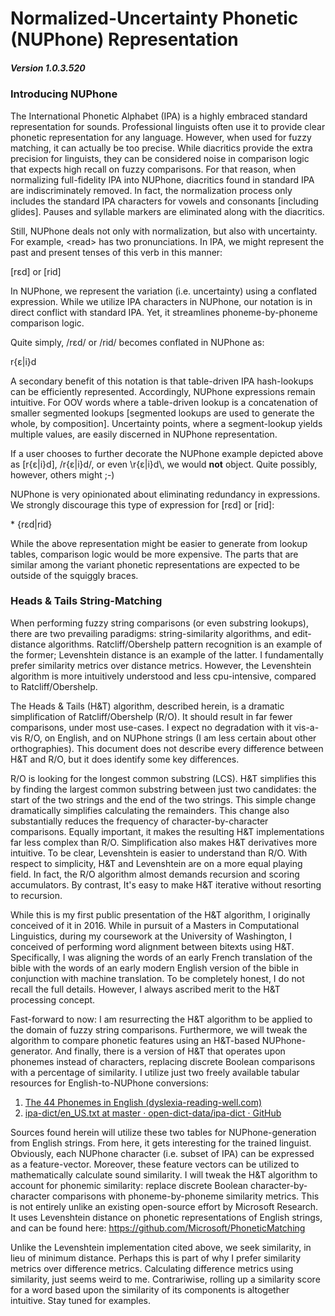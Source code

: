# Normalized-Uncertainty Phonetic (NUPhone) Representation

##### Version 1.0.3.520

### Introducing NUPhone

The International Phonetic Alphabet (IPA) is a highly embraced standard representation for sounds. Professional linguists often use it to provide clear phonetic representation for any language. However, when used for fuzzy matching, it can actually be too precise. While diacritics provide the extra precision for linguists, they can be considered noise in comparison logic that expects high recall on fuzzy comparisons. For that reason, when normalizing full-fidelity IPA into NUPhone, diacritics found in standard IPA are indiscriminately removed. In fact, the normalization process only includes the standard IPA characters for vowels and consonants [including glides]. Pauses and syllable markers are eliminated along with the diacritics.

Still, NUPhone deals not only with normalization, but also with uncertainty. For example, \<read\> has two pronunciations. In IPA, we might represent the past and present tenses of this verb in this manner:

[rɛd] or [rid]

In NUPhone, we represent the variation (i.e. uncertainty) using a conflated expression. While we utilize IPA characters in NUPhone, our notation is in direct conflict with standard IPA. Yet, it streamlines phoneme-by-phoneme comparison logic.

Quite simply, /rɛd/ or /rid/ becomes conflated in NUPhone as:

r{ɛ|i}d

A secondary benefit of this notation is that table-driven IPA hash-lookups can be efficiently represented. Accordingly, NUPhone expressions remain intuitive. For OOV words where a table-driven lookup is a concatenation of smaller segmented lookups [segmented lookups are used to generate the whole, by composition]. Uncertainty points, where a segment-lookup yields multiple values, are easily discerned in NUPhone representation.

If a user chooses to further decorate the NUPhone example depicted above as [r{ɛ|i}d], /r{ɛ|i}d/, or even \\r{ɛ|i}d\\, we would **not** object. Quite possibly, however, others might ;-)

NUPhone is very opinionated about eliminating redundancy in expressions. We strongly discourage this type of expression for [rɛd] or [rid]:

\* {rɛd|rid}

While the above representation might be easier to generate from lookup tables, comparison logic would be more expensive. The parts that are similar among the variant phonetic representations are expected to be outside of the squiggly braces.

### Heads & Tails String-Matching

When performing fuzzy string comparisons (or even substring lookups), there are two prevailing paradigms: string-similarity algorithms, and edit-distance algorithms. Ratcliff/Obershelp pattern recognition is an example of the former; Levenshtein distance is an example of the latter. I fundamentally prefer similarity metrics over distance metrics. However, the Levenshtein algorithm is more intuitively understood and less cpu-intensive, compared to Ratcliff/Obershelp.

The Heads & Tails (H&T) algorithm, described herein, is a dramatic simplification of Ratcliff/Obershelp (R/O). It should result in far fewer comparisons, under most use-cases. I expect no degradation with it vis-a-vis R/O, on English, and on NUPhone strings (I am less certain about other orthographies). This document does not describe every difference between H&T and R/O, but it does identify some key differences.

R/O is looking for the longest common substring (LCS). H&T simplifies this by finding the largest common substring between just two candidates: the start of the two strings and the end of the two strings. This simple change dramatically simplifies calculating the remainders. This change also substantially reduces the frequency of character-by-character comparisons. Equally important, it makes the resulting H&T implementations far less complex than R/O. Simplification also makes H&T derivatives more intuitive. To be clear, Levenshtein is easier to understand than R/O. With respect to simplicity, H&T and Levenshtein are on a more equal playing field. In fact, the R/O algorithm almost demands recursion and scoring accumulators. By contrast, It's easy to make H&T iterative without resorting to recursion.

While this is my first public presentation of the H&T algorithm, I originally conceived of it in 2016. While in pursuit of a Masters in Computational Linguistics, during my coursework at the University of Washington, I conceived of performing word alignment between bitexts using H&T. Specifically, I was aligning the words of an early French translation of the bible with the words of an early modern English version of the bible in conjunction with machine translation. To be completely honest, I do not recall the full details. However, I always ascribed merit to the H&T processing concept.

Fast-forward to now: I am resurrecting the H&T algorithm to be applied to the domain of fuzzy string comparisons. Furthermore, we will tweak the algorithm to compare phonetic features using an H&T-based NUPhone-generator. And finally, there is a version of H&T that operates upon phonemes instead of characters, replacing discrete Boolean comparisons with a percentage of similarity. I utilize just two freely available tabular resources for English-to-NUPhone conversions:

1) [The 44 Phonemes in English (dyslexia-reading-well.com)](https://www.dyslexia-reading-well.com/44-phonemes-in-english.html)
2) [ipa-dict/en_US.txt at master · open-dict-data/ipa-dict · GitHub](https://github.com/open-dict-data/ipa-dict/blob/master/data/en_US.txt)

Sources found herein will utilize these two tables for NUPhone-generation from English strings. From here, it gets interesting for the trained linguist. Obviously, each NUPhone character (i.e. subset of IPA) can be expressed as a feature-vector. Moreover, these feature vectors can be utilized to mathematically calculate sound similarity. I will tweak the H&T algorithm to account for phonemic similarity: replace discrete Boolean character-by-character comparisons with phoneme-by-phoneme similarity metrics. This is not entirely unlike an existing open-source effort by Microsoft Research. It uses Levenshtein distance on phonetic representations of English strings, and can be found here:
https://github.com/Microsoft/PhoneticMatching

Unlike the Levenshtein implementation cited above, we seek similarity, in lieu of minimum distance. Perhaps this is part of why I prefer similarity metrics over difference metrics. Calculating difference metrics using similarity, just seems weird to me. Contrariwise, rolling up a similarity score for a word based upon the similarity of its components is altogether intuitive. Stay tuned for examples.
